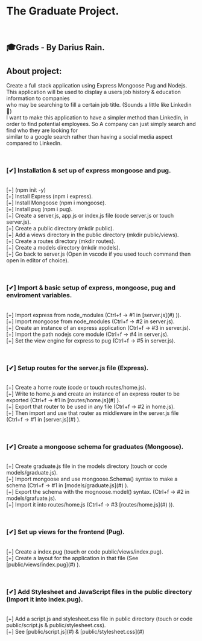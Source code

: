 # The Graduate Project.
<br>

## 🎓Grads - By Darius Rain.

## About project:
Create a full stack application using Express Mongoose Pug and Nodejs. <br>
This application will be used to display a users job history & education information to companies <br>
who may be searching to fill a certain job title. (Sounds a little like Linkedin 🤣) <br>
I want to make this application to have a simpler method than Linkedin, in order to find potential employees. 
So A company can just simply search and find who they are looking for <br>
similar to a google search rather than having a social media aspect compared to Linkedin. <br>

&nbsp;

### [✔] Installation & set up of express mongoose and pug.
<br>
    [+] (npm init -y) 
<br>
    [+] Install Express (npm i express).
<br>
    [+] Install  Mongoose (npm i mongoose).
<br>
    [+] Install pug (npm i pug).
<br>
    [+] Create a server.js, app.js or index.js file (code server.js or touch server.js).
<br>
    [+] Create a public directory (mkdir public).
<br>
    [+] Add a views directory in the public directory (mkdir public/views).
<br>
    [+] Create a routes directory (mkdir routes).
<br>
    [+] Create a models directory (mkdir models).
<br>
    [+] Go back to server.js (Open in vscode if you used touch command then open in editor of choice). 
<br>

&nbsp;

### [✔] Import & basic setup of express, mongoose, pug and enviroment variables.
<br>    
    [+] Import express from node_modules (Ctrl+f -> #1 in [server.js](#) )).
<br>
    [+] Import mongoose from node_modules (Ctrl+f -> #2 in server.js).
<br>
    [+] Create an instance of an express application (Ctrl+f -> #3 in server.js).
<br>
    [+] Import the path nodejs core module (Ctrl+f -> #4 in server.js).
<br>
    [+] Set the view engine for express to pug (Ctrl+f -> #5 in server.js).
<br>

&nbsp;    

### [✔] Setup routes for the server.js file (Express).
<br>
    [+] Create a home route (code or touch routes/home.js).
<br>   
    [+] Write to home.js and create an instance of an express router to be exported (Ctrl+f -> #1 in [routes/home.js](#) ).
<br>
    [+] Export that router to be used in any file (Ctrl+f -> #2 in home.js).
<br>
    [+] Then import and use that router as middleware in the server.js file (Ctrl+f -> #1 in [server.js](#) ).
<br>

&nbsp;

### [✔] Create a mongoose schema for graduates (Mongoose).
<br>    
    [+] Create graduate.js file in the models directory  (touch or code models/graduate.js).
<br>
    [+] Import mongoose and use mongoose.Schema() syntax to make a schema (Ctrl+f -> #1 in [models/graduate.js](#) ).
<br>
    [+] Export the schema with the mognoose.model() syntax. (Ctrl+f -> #2 in models/grafuate.js). 
<br>
    [+] Import it into routes/home.js (Ctrl+f -> #3 [routes/home.js](#) )). 
<br>

&nbsp;

### [✔] Set up views for the frontend (Pug).
<br>
    [+] Create a index.pug  (touch or code public/views/index.pug).
<br>
    [+] Create a layout for the application in that file (See [public/views/index.pug](#) ).
<br>

&nbsp;

### [✔] Add Stylesheet and JavaScript files in the public directory (Import it into index.pug).
<br>
    [+] Add a script.js and stylesheet.css file in public directory (touch or code public/script.js & public/stylesheet.css).
<br>
    [+] See [public/script.js](#)  & [public/stylesheet.css](#) 
<br>
&nbsp;
